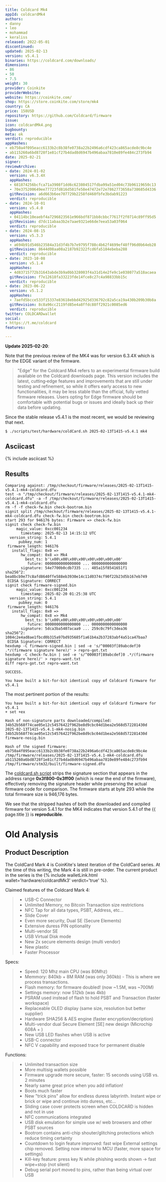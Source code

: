 ```yaml
---
title: Coldcard Mk4
appId: coldcardMk4
authors:
- danny
- leo
- mohammad
- keraliss
released: 2022-05-01
discontinued: 
updated: 2025-02-13
version: v5.4.1
binaries: https://coldcard.com/downloads/
dimensions:
- 86
- 50
- 7.5
weight: 30
provider: Coinkite
providerWebsite: 
website: https://coinkite.com/
shop: https://store.coinkite.com/store/mk4
country: CA
price: 158USD
repository: https://github.com/Coldcard/firmware
issue: 
icon: coldcardMk4.png
bugbounty: 
meta: ok
verdict: reproducible
appHashes:
- eb750a4f095eacc6133b2c8b38fe0738a22b2496a6cdf423ca865acde8c9bc4e
- ab115260a6bd8728f1e81cf27b4dad8d6947b496abaa7810e89fe484c273fb94
date: 2025-02-21
signer: 
reviewArchive:
- date: 2024-01-02
  version: v6.3.4X
  appHashes:
  - 681874256bcfca71a3908f1dd6c623804517fdba99a51ed04c73b96119650c13
  - 70e375200649ee77723fd816d581fe58e47472e72e7862773658a738685d4336
  gitRevision: a6d663b6ee707729b2258fd460fbfe3bdab91223
  verdict: reproducible
- date: 2024-10-01
  version: v5.4.0
  appHashes:
  - 04114bc10eaebf4a7296823561e966bdf871bb8cbbc77617f2f0714c89ff95d5
  gitRevision: d7dc11abaa3b2e7aae9321e66de7eea53a03f064
  verdict: reproducible
- date: 2024-08-15
  version: v5.3.3
  appHashes:
  - a694b91d546b23584a31d3f4b7b7e9795f788c4b62f4699ef48ff96d0b64eb28
  gitRevision: 8644d08aa08a2187b92322fcd6fa5184ebeba288
  verdict: reproducible
- date: 2023-10-08
  version: v5.1.4
  appHashes:
  - 4d83715772b31643abde3b9a0bb328003f4a31d14e2fe9c1e038077a518acaea
  gitRevision: f7e12618fa33223fde14fce8c27c4a98833bb15c
  verdict: reproducible
- date: 2023-06-22
  version: v5.1.2
  appHashes:
  - 7aefd5bcce533f15337e83618ebbd42925d336792c82a5ca19a430b209b30b8a
  gitRevision: 8c8a96cc2119fd85e4a8ffdc88ff2921c0085ed6
  verdict: reproducible
twitter: COLDCARDwallet
social:
- https://t.me/coldcard
features: 

---
```


**Update 2025-02-20**: 

Note that the previous review of the MK4 was for version 6.3.4X which is for the EDGE variant of the firmware.

> "Edge" for the Coldcard Mk4 refers to an experimental firmware build available on the Coldcard downloads page. This version includes the latest, cutting‐edge features and improvements that are still under testing and refinement, so while it offers early access to new functionalities, it may be less stable than the official, fully vetted firmware releases. Users opting for Edge firmware should be comfortable with potential bugs or issues and ideally back up their data before updating.

Since the stable release v5.4.1 is the most recent, we would be reviewing that next.

`$ ./scripts/test/hardware/coldCard.sh 2025-02-13T1415-v5.4.1 mk4`

## Asciicast

{% include asciicast %}

## Results

```
Comparing against: /tmp/checkout/firmware/releases/2025-02-13T1415-v5.4.1-mk4-coldcard.dfu
test -n "/tmp/checkout/firmware/releases/2025-02-13T1415-v5.4.1-mk4-coldcard.dfu" -a -f /tmp/checkout/firmware/releases/2025-02-13T1415-v5.4.1-mk4-coldcard.dfu
rm -f -f check-fw.bin check-bootrom.bin
signit split /tmp/checkout/firmware/releases/2025-02-13T1415-v5.4.1-mk4-coldcard.dfu check-fw.bin check-bootrom.bin
start 293 for 946176 bytes: Firmware => check-fw.bin
signit check check-fw.bin
     magic_value: 0xcc001234
       timestamp: 2025-02-13 14:15:12 UTC
  version_string: 5.4.1
      pubkey_num: 1
 firmware_length: 946176
   install_flags: 0x0 =>
       hw_compat: 0x8 => Mk4
         best_ts: b'\x00\x00\x00\x00\x00\x00\x00\x00'
          future: 0000000000000000 ... 0000000000000000
       signature: 54e7700b0cdb7335 ... 485a15f8541651f1
sha256^2: bea8bcb9e77c8afd8640ffe588eb3930e14c11d0374cf90f22b23d5b167eb749
 ECDSA Signature: CORRECT
signit check firmware-signed.bin
     magic_value: 0xcc001234
       timestamp: 2025-02-20 01:25:38 UTC
  version_string: 5.4.1
      pubkey_num: 0
 firmware_length: 946176
   install_flags: 0x0 =>
       hw_compat: 0x8 => Mk4
         best_ts: b'\x00\x00\x00\x00\x00\x00\x00\x00'
          future: 0000000000000000 ... 0000000000000000
       signature: 5dca3ba5407acaa9 ... 259c0c79fc3dea36
sha256^2: 1084c2e4ad8ae1fbcd0b315a97bd935685f1a61b4a2b37283abf4a51ca47baa7
 ECDSA Signature: CORRECT
hexdump -C firmware-signed.bin | sed -e 's/^00003f[89abcdef]0 .*/(firmware signature here)/' > repro-got.txt
hexdump -C check-fw.bin | sed -e 's/^00003f[89abcdef]0 .*/(firmware signature here)/' > repro-want.txt
diff repro-got.txt repro-want.txt

SUCCESS. 

You have built a bit-for-bit identical copy of Coldcard firmware for v5.4.1
```

The most pertinent portion of the results:

```
You have built a bit-for-bit identical copy of Coldcard firmware for v5.4.1
+ set +ex

Hash of non-signature parts downloaded/compiled:
34b52b568f74cae05e12c54576422f962be8d9cbc04d1bea2e568d572281430d  2025-02-13T1415-v5.4.1-mk4-nosig.bin
34b52b568f74cae05e12c54576422f962be8d9cbc04d1bea2e568d572281430d  firmware-nosig.bin

Hash of the signed firmware:
eb750a4f095eacc6133b2c8b38fe0738a22b2496a6cdf423ca865acde8c9bc4e  /tmp/firmware/releases/2025-02-13T1415-v5.4.1-mk4-coldcard.dfu
ab115260a6bd8728f1e81cf27b4dad8d6947b496abaa7810e89fe484c273fb94  /tmp/firmware/stm32/built/firmware-signed.dfu
```

The [coldcard.sh script](https://gitlab.com/walletscrutiny/walletScrutinyCom/-/blob/master/scripts/test/hardware/coldCard.sh) strips the signature section that appears in the address range **0x3f800-0x3ff00** (which is near the end of the firmware), effectively removing the signature header while preserving the actual firmware code for comparison. The firmware starts at byte 293 while the total firmware size is 946,176 bytes.

We see that the stripped hashes of both the downloaded and compiled firmware for version 5.4.1 for the MK4 indicates that version 5.4.1 of the {{ page.title }} is **reproducible**.

# Old Analysis

## Product Description 

The ColdCard Mark 4 is CoinKite's latest iteration of the ColdCard series. At the time of this writing, the Mark 4 is still in pre-order. The current product in the series is the {% include walletLink.html wallet='hardware/coldcardMk3' verdict='true' %}. 

Claimed features of the Coldcard Mark 4:

> - USB-C Connector
> - Unlimited Memory, no Bitcoin Transaction size restrictions
> - NFC Tap for all data types, PSBT, Address, etc...
> - Slide Cover
> - Even more security, Dual SE (Secure Elements)
> - Extensive duress PIN optionality
> - Multi-vendor SE
> - USB Virtual Disk mode
> - New 2x secure elements design (multi vendor)
> - New plastic
> - Faster Processor

Specs:

> - Speed: 120 Mhz main CPU (was 80Mhz)
> - Memmory: 840kb + 8M RAM (was only 360kb) - This is where we process transactions.
> - Flash memory: for firmware doubled! (now ~1.5M, was ~700M)
> - Settings memory: now 512kb (was 4kb)
> - PSRAM used instead of flash to hold PSBT and Transaction (faster workspace)
> - Replaceable OLED display (same size, resolution but better supplier)
> - Hardware SHA256 & AES engine (faster encryption/decription)
> - Multi-vendor dual Secure Element [SE] new design (Microchip 608A + )
> - New USB LED flashes when USB is active
> - USB-C connector
> - NFC V capability and exposed trace for permanent disable

Functions: 

> - Unlimited transaction size
> - More multisig wallets possible
> - Firmware upgrade more secure, faster: 15 seconds using USB vs. 2 minutes
> - Nearly same great price when you add inflation!
> - Boots much faster
> - New "trick pins" allow for endless duress labyrinth. Instant wipe or brick or wipe and continue into duress, etc...
> - Sliding case cover protects screen when COLDCARD is hidden and not in use
> - NFC communications integrated
> - USB disk emulation for simple use w/ web browsers and other PSBT sources
> - Bootrom contains anti-chip shouter/glitching protections which reduce timing certainty
> - Countdown to login feature improved: fast wipe
External settings chip removed. Setting now internal to MCU (faster, more space for settings)
> - Kill-key feature: press key N while phishing words shown -> fast wipe+stop (not silent)
> - Debug serial port moved to pins, rather than being virtual over USB
